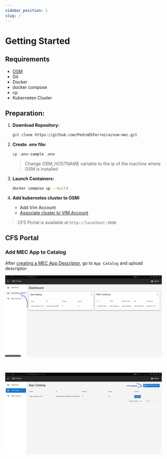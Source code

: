 ```yaml
---
sidebar_position: 1
slug: /
---
```


# Getting Started

## Requirements

- [OSM](https://osm.etsi.org/docs/user-guide/latest/03-installing-osm.html#how-to-install-osm)
- Git
- Docker
- docker compose
- cp
- Kubernetes Cluster


## Preparation:

1. **Download Repository:**
    ```bash
    git clone https://github.com/PedroDSFerreira/osm-mec.git
    ```

2. **Create .env file:**

    ```bash
    cp .env-sample .env
    ```

    >Change OSM_HOSTNAME variable to the ip of the machine where OSM is installed

3. **Launch Containers:**

    ```bash
    docker compose up --build
    ```

4. **Add kubernetes cluster to OSM:**

    
   -  Add Vim Account
   - [Associate cluster to VIM Account](https://osm.etsi.org/docs/user-guide/latest/05-osm-usage.html#adding-kubernetes-cluster-to-osm)
    

>CFS Portal is available at `http://localhost:3000`

## CFS Portal

### Add MEC App to Catalog
After [creating a MEC App Descriptor](mec_app.md), go to `App Catalog` and upload descriptor:

![Example Image](./images/dashboard.png)

<br></br>
![Example Image](./images/app_catalog.png)


